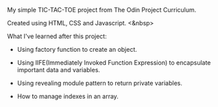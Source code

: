 My simple TIC-TAC-TOE project from The Odin Project Curriculum.

Created using HTML, CSS and Javascript.
<&nbsp>

What I've learned after this project: 

- Using factory function to create an object.

- Using IIFE(Immediately Invoked Function Expression) to encapsulate important data and variables.

- Using revealing module pattern to return private variables.

- How to manage indexes in an array.